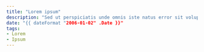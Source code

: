 ```yaml
---
title: "Lorem ipsum"
description: "Sed ut perspiciatis unde omnis iste natus error sit voluptatem"
date: "{{ dateFormat "2006-01-02" .Date }}"
tags:
- Lorem
- Ipsum
---
```


